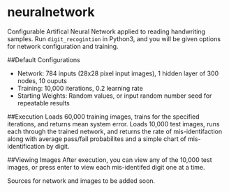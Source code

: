 # neuralnetwork

Configurable Artifical Neural Network applied to reading handwriting samples. Run `digit_recogintion` in Python3, and you will be given options for network configuration and training.

##Default Configurations
 * Network: 784 inputs (28x28 pixel input images), 1 hidden layer of 300 nodes, 10 ouputs
 * Training: 10,000 iterations, 0.2 learning rate
 * Starting Weights: Random values, or input random number seed for repeatable results

##Execution
Loads 60,000 training images, trains for the specified iterations, and returns mean system error. Loads 10,000 test images, runs each through the trained network, and returns the rate of mis-identifaction along with average pass/fail probabilites and a simple chart of mis-identification by digit.

##Viewing Images
After execution, you can view any of the 10,000 test images, or press enter to view each mis-identifed digit one at a time.

Sources for network and images to be added soon.
